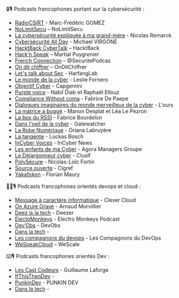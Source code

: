 🔒🎙️ Podcasts francophones portant sur la cybersécurité : 
 - [RadioCSIRT](https://www.radiocsirt.org/) - Marc-Frédéric GOMEZ
 - [NoLimitSecu](https://www.nolimitsecu.fr/) – NoLimitSecu
 - [La cybersécurité expliquée à ma grand-mère](https://smartlink.ausha.co/la-cyber-securite-expliquee-a-ma-grand-mere) - Nicolas Remarck
 - [Cybersécurité All Day](https://cybersecuriteallday.fr/) - Michael VIRGONE 
 - [HacktBack CyberTalk](https://podcast.ausha.co/cybertalk) – HacktBack
 - [Hack’n Speak](https://anchor.fm/hacknspeak) – Martial Puygrenier
 - [French Connection](https://securite.fm/) – @SecuritePodcas
 - [On dit chiffrer](https://feeds.acast.com/public/shows/on-dit-chiffrer) – OnDitChiffrer
 - [Let's talk about Sec](https://podcastaddict.com/podcast/let-s-talk-about-sec/4838402) - HarfangLab
 - [Le monde de la cyber](https://podcastaddict.com/podcast/le-monde-de-la-cyber/4110724) - Leslie Fornero
 - [Objectif Cyber](https://www.capgemini.com/fr-fr/perspectives/publications/podcast-objectif-tech/objectif-cyber/) - Capgemini
 - [Purple voice](https://www.deezer.com/us/show/1001900081) - Nabil Diab et Raphaël Ellouz
 - [Compliance Without coma](https://podcast.ausha.co/compliance-without-coma) - Fabrice De Paepe
 - [Dialogues imaginaires du monde merveilleux de la cyber](https://dialogues-imaginaires.net/) - L'ours
 - [La matrice a buggé](https://www.deezer.com/fr/show/5699187) - Manon Desplat et Léa Le Pezron
 - [La box du RSSI](https://podcast.ausha.co/laboxdurssi) - Fabrice Bourdelon
 - [Dans l'oeil de la cyber](https://podcast.ausha.co/dans-l-oeil-de-la-cyber) - Gatewatcher
 - [La Robe Numérique](https://www.larobenumerique.com/podcast) - Oriana Labruyère
 - [La tangente](https://open.spotify.com/show/0WBMbK4frOLnBIApsZSw8w) - Luckas Bosch
 - [InCyber Voices](http://incyber.org/article/lancement-du-podcast-incyber-voices/) - InCyber News
 - [Les enfants de ma Cyber](https://www.deezer.com/fr/show/1001824361) -  Agora Managers Groupe
 - [Le Déjargonneur cyber](https://shows.acast.com/le-dejargonneur-cyber) - Clusif
 - [PolySécure](https://polysecure.ca/) -  Nicolas-Loïc Fortin
 - [Source ouverte](https://www.deezer.com/fr/show/1001440081) - Cigref
 - [Yakafokon](https://open.spotify.com/show/77AVXD1a6ysbJiua5jDpZr) - Florian Maury
   

😶‍🌫️🎙️ Podcasts francophones orientés devops et cloud :
 - [Message à caractère informatique](https://www.clever-cloud.com/fr/podcast/) - Clever Cloud
 - [On Azure Grave](https://shows.acast.com/on-azure-grave-onag) - Arnaud Morvillier
 - [Deez is la tech](https://www.deezer.com/fr/show/5244847) - Deezer
 - [ElectoMonkeys](https://electro-monkeys.fr/) - Electro Monkeys Podcast
 - [Dev’Obs](https://devobs.p7t.tech/episodes) - DevObs
 - [Dans la tech](https://open.spotify.com/show/0GlIJ34eW9qg0yKvHmlFUh) -
 - [Les compagnons du devops](https://www.youtube.com/c/lescompagnonsdudevops) - Les Compagnons du DevOps
 - [WeSpeakCloud](https://podcastaddict.com/podcast/2664488) – WeScale
   

⌨️🎙️ Podcasts francophones orientés Dev :
 - [Les Cast Codeurs](https://lescastcodeurs.com/) - Guillaume Laforge
 - [IfThisThenDev](https://ifttd.io/) -
 - [PunkinDev](https://podcast.ausha.co/punkindev) - PUNKIN DEV
 - [Dans la tech](https://lnkd.in/egWYQCmc) - 
